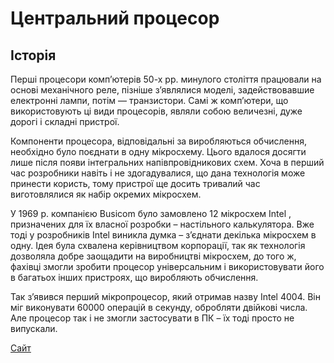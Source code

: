 # Центральний процесор
## Історія 

Перші процесори комп’ютерів 50-х рр. минулого століття працювали на основі механічного реле, пізніше з’являлися моделі, задействовавшие електронні лампи, потім — транзистори. Самі ж комп’ютери, що використовують ці види процесорів, являли собою величезні, дуже дорогі і складні пристрої.

Компоненти процесора, відповідальні за виробляються обчислення, необхідно було поєднати в одну мікросхему. Цього вдалося досягти лише після появи інтегральних напівпровідникових схем. Хоча в перший час розробники навіть і не здогадувалися, що дана технологія може принести користь, тому пристрої ще досить тривалий час виготовлялися як набір окремих мікросхем.

У 1969 р. компанією Busicom було замовлено 12 мікросхем Intel , призначених для їх власної розробки – настільного калькулятора. Вже тоді у розробників Intel виникла думка – з’єднати декілька мікросхем в одну. Ідея була схвалена керівництвом корпорації, так як технологія дозволяла добре заощадити на виробництві мікросхем, до того ж, фахівці змогли зробити процесор універсальним і використовувати його в багатьох інших пристроях, що виробляють обчислення.

Так з’явився перший мікропроцесор, який отримав назву Intel 4004. Він міг виконувати 60000 операцій в секунду, обробляти двійкові числа. Але процесор так і не змогли застосувати в ПК – їх тоді просто не випускали.

[Сайт](https://sites.google.com/site/centralnijprocesori/istoria)
